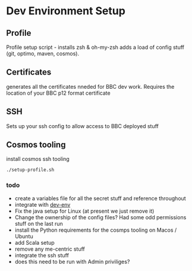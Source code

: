 # Dev Environment Setup

## Profile

Profile setup script - installs zsh & oh-my-zsh adds a load of config stuff (git, optimo, maven, cosmos).

## Certificates

generates all the certificates nneded for BBC dev work. Requires the location of your BBC p12 format certificate

## SSH

Sets up your ssh config to allow access to BBC deployed stuff

## Cosmos tooling

install cosmos ssh tooling

```bash
./setup-profile.sh
```

### todo

* create a variables file for all the secret stuff and reference throughout
* integrate with [dev-env](https://github.com/phillipbarron/dev-env)
* Fix the java setup for Linux (at present we just remove it)
* Change the ownership of the config files? Had some odd permissions stuff on the last run
* install the Python requirements for the cosmps tooling on Macos / Ubuntu
* add Scala setup
* remove any me-centric stuff
* integrate the ssh stuff
* does this need to be run with Admin priviliges?
